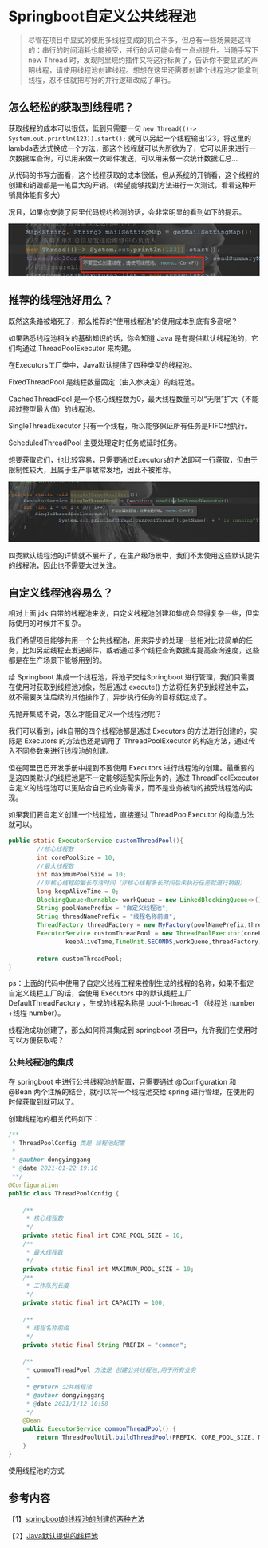 # Springboot自定义公共线程池

> 尽管在项目中显式的使用多线程变成的机会不多，但总有一些场景是这样的：串行的时间消耗也能接受，并行的话可能会有一点点提升。当随手写下 new Thread 时，发现阿里规约插件又将这行标黄了，告诉你不要显式的声明线程，请使用线程池创建线程。想想在这里还需要创建个线程池才能拿到线程，忍不住就把写好的并行逻辑改成了串行。

## 怎么轻松的获取到线程呢？

获取线程的成本可以很低，低到只需要一句 ``new Thread(()-> System.out.println(123)).start();`` 就可以另起一个线程输出123，将这里的lambda表达式换成一个方法，那这个线程就可以为所欲为了，它可以用来进行一次数据库查询，可以用来做一次邮件发送，可以用来做一次统计数据汇总...

从代码的书写方面看，这个线程获取的成本很低，但从系统的开销看，这个线程的创建和销毁都是一笔巨大的开销。（希望能够找到方法进行一次测试，看看这种开销具体能有多大）

况且，如果你安装了阿里代码规约检测的话，会非常明显的看到如下的提示。

![image-20210118185442130](图片/image-20210118185442130.png)

## 推荐的线程池好用么？

既然这条路被堵死了，那么推荐的“使用线程池”的使用成本到底有多高呢？

如果熟悉线程池相关的基础知识的话，你会知道 Java 是有提供默认线程池的，它们均通过 ThreadPoolExecutor 来构建。

在Executors工厂类中，Java默认提供了四种类型的线程池。

FixedThreadPool 是线程数量固定（由入参决定）的线程池。

CachedThreadPool 是一个核心线程数为0，最大线程数量可以“无限”扩大（不能超过整型最大值）的线程池。

SingleThreadExecutor 只有一个线程，所以能够保证所有任务是FIFO地执行。

ScheduledThreadPool 主要处理定时任务或延时任务。

想要获取它们，也比较容易，只需要通过Executors的方法即可一行获取，但由于限制性较大，且属于生产事故常发地，因此不被推荐。

![image-20210118192406721](图片/image-20210118192406721.png)

四类默认线程池的详情就不展开了，在生产级场景中，我们不太使用这些默认提供的线程池，因此也不需要太过关注。

## 自定义线程池容易么？

相对上面 jdk 自带的线程池来说，自定义线程池创建和集成会显得复杂一些，但实际使用的时候并不复杂。

我们希望项目能够共用一个公共线程池，用来异步的处理一些相对比较简单的任务，比如另起线程去发送邮件，或者通过多个线程查询数据库提高查询速度，这些都是在生产场景下能够用到的。

给 Springboot 集成一个线程池，将池子交给Springboot 进行管理，我们只需要在使用时获取到线程池对象，然后通过 execute() 方法将任务扔到线程池中去，就不需要关注后续的其他操作了，异步执行任务的目标就达成了。

先抛开集成不说，怎么才能自定义一个线程池呢？

我们可以看到，jdk自带的四个线程池都是通过 Executors 的方法进行创建的，实际是 Executors 的方法也还是调用了 ThreadPoolExecutor  的构造方法，通过传入不同参数来进行线程池的创建。

但在阿里巴巴开发手册中提到不要使用 Executors 进行线程池的创建。最重要的是这四类默认的线程池是不一定能够适配实际业务的，通过 ThreadPoolExecutor 自定义的线程池可以更贴合自己的业务需求，而不是业务被动的接受线程池的实现。

如果我们要自定义创建一个线程池，直接通过 ThreadPoolExecutor 的构造方法就可以。

```java
public static ExecutorService customThreadPool(){
        //核心线程数
        int corePoolSize = 10;
        //最大线程数
        int maximumPoolSize = 10;
        //非核心线程的最长存活时间（非核心线程多长时间后未执行任务就进行销毁）
        long keepAliveTime = 0;
        BlockingQueue<Runnable> workQueue = new LinkedBlockingQueue<>();
        String poolNamePrefix = "自定义线程池";
        String threadNamePrefix = "线程名称前缀";
        ThreadFactory threadFactory = new MyFactory(poolNamePrefix,threadNamePrefix);
        ExecutorService customThreadPool = new ThreadPoolExecutor(corePoolSize,maximumPoolSize,
                keepAliveTime,TimeUnit.SECONDS,workQueue,threadFactory);

        return customThreadPool;
}
```

ps：上面的代码中使用了自定义线程工程来控制生成的线程的名称，如果不指定自定义线程工厂的话，会使用 Executors 中的默认线程工厂 DefaultThreadFactory ，生成的线程名称是 pool-1-thread-1 （线程池 number +线程 number）。

线程池成功创建了，那么如何将其集成到 springboot 项目中，允许我们在使用时可以方便获取呢？

### 公共线程池的集成

在 springboot 中进行公共线程池的配置，只需要通过 @Configuration 和 @Bean 两个注解的结合，就可以将一个线程池交给 spring 进行管理，在使用的时候获取到就可以了。

创建线程池的相关代码如下：

```java
/**
 * ThreadPoolConfig 类是 线程池配置
 *
 * @author dongyinggang
 * @date 2021-01-22 19:10
 **/
@Configuration
public class ThreadPoolConfig {

    /**
     * 核心线程数
     */
    private static final int CORE_POOL_SIZE = 10;
    /**
     * 最大线程数
     */
    private static final int MAXIMUM_POOL_SIZE = 10;
    /**
     * 工作队列长度
     */
    private static final int CAPACITY = 100;

    /**
     * 线程名称前缀
     */
    private static final String PREFIX = "common";

    /**
     * commonThreadPool 方法是 创建公共线程池,用于所有业务
     *
     * @return 公共线程池
     * @author dongyinggang
     * @date 2021/1/12 10:58
     */
    @Bean
    public ExecutorService commonThreadPool() {
        return ThreadPoolUtil.buildThreadPool(PREFIX, CORE_POOL_SIZE, MAXIMUM_POOL_SIZE, CAPACITY);
    }
}
```

使用线程池的方式



## 参考内容

【1】[springboot的线程池的创建的两种方法](https://blog.csdn.net/qq_34204599/article/details/106013204)

【2】[Java默认提供的线程池](https://www.cnblogs.com/amunote/p/10322294.html)